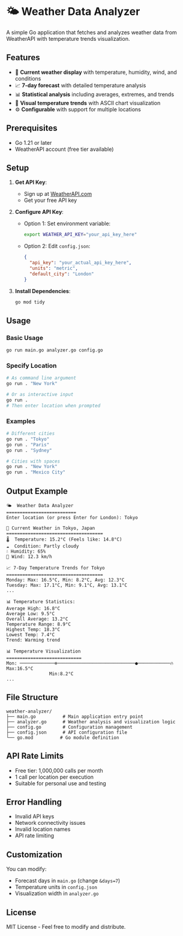 # 🌤️ Weather Data Analyzer

A simple Go application that fetches and analyzes weather data from WeatherAPI with temperature trends visualization.

## Features

- 📍 **Current weather display** with temperature, humidity, wind, and conditions
- 📈 **7-day forecast** with detailed temperature analysis
- 📊 **Statistical analysis** including averages, extremes, and trends
- 🎯 **Visual temperature trends** with ASCII chart visualization
- ⚙️ **Configurable** with support for multiple locations

## Prerequisites

- Go 1.21 or later
- WeatherAPI account (free tier available)

## Setup

1. **Get API Key**:
   - Sign up at [WeatherAPI.com](https://www.weatherapi.com/)
   - Get your free API key

2. **Configure API Key**:
   - Option 1: Set environment variable:
     ```bash
     export WEATHER_API_KEY="your_api_key_here"
     ```
   - Option 2: Edit `config.json`:
     ```json
     {
       "api_key": "your_actual_api_key_here",
       "units": "metric",
       "default_city": "London"
     }
     ```

3. **Install Dependencies**:
   ```bash
   go mod tidy
   ```

## Usage

### Basic Usage
```bash
go run main.go analyzer.go config.go
```

### Specify Location
```bash
# As command line argument
go run . "New York"

# Or as interactive input
go run .
# Then enter location when prompted
```

### Examples
```bash
# Different cities
go run . "Tokyo"
go run . "Paris"
go run . "Sydney"

# Cities with spaces
go run . "New York"
go run . "Mexico City"
```

## Output Example

```
🌤️  Weather Data Analyzer
==========================
Enter location (or press Enter for London): Tokyo

📍 Current Weather in Tokyo, Japan
====================================
🌡️  Temperature: 15.2°C (Feels like: 14.8°C)
☁️  Condition: Partly cloudy
💧 Humidity: 65%
💨 Wind: 12.3 km/h

📈 7-Day Temperature Trends for Tokyo
====================================
Monday: Max: 16.5°C, Min: 8.2°C, Avg: 12.3°C
Tuesday: Max: 17.1°C, Min: 9.1°C, Avg: 13.1°C
...

📊 Temperature Statistics:
Average High: 16.8°C
Average Low: 9.5°C
Overall Average: 13.2°C
Temperature Range: 8.9°C
Highest Temp: 18.3°C
Lowest Temp: 7.4°C
Trend: Warming trend

📊 Temperature Visualization
============================
Mon: ─────────────❄─────────────────────────────●────────────🔥 Max:16.5°C
                Min:8.2°C
...
```

## File Structure

```
weather-analyzer/
├── main.go          # Main application entry point
├── analyzer.go      # Weather analysis and visualization logic
├── config.go        # Configuration management
├── config.json      # API configuration file
└── go.mod          # Go module definition
```

## API Rate Limits

- Free tier: 1,000,000 calls per month
- 1 call per location per execution
- Suitable for personal use and testing

## Error Handling

- Invalid API keys
- Network connectivity issues
- Invalid location names
- API rate limiting

## Customization

You can modify:
- Forecast days in `main.go` (change `&days=7`)
- Temperature units in `config.json`
- Visualization width in `analyzer.go`

## License

MIT License - Feel free to modify and distribute.